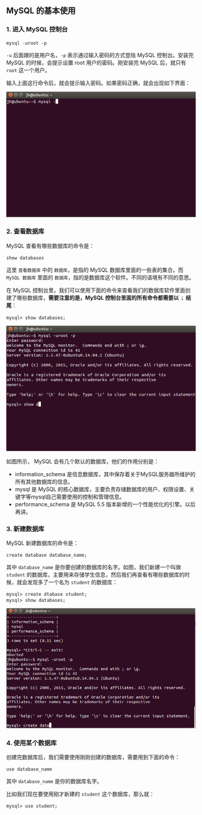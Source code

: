 ## MySQL 的基本使用

### 1. 进入 MySQL 控制台

```
mysql -uroot -p
```

`-u` 后面跟的是用户名，`-p` 表示通过输入密码的方式登陆 MySQL 控制台。安装完 MySQL 的时候，会提示设置 root 用户的密码。刚安装完 MySQL 后，就只有 `root` 这一个用户。

输入上面这行命令后，就会提示输入密码。如果密码正确，就会出现如下界面：

![mysql-1.gif](mysql-1.gif)


### 2. 查看数据库

MySQL 查看有哪些数据库的命令是：

```
show databases
```

这里 `查看数据库` 中的 `数据库`，是指的 MySQL 数据库里面的一些表的集合。而 `MySQL 数据库` 里面的 `数据库`，指的是数据库这个软件。不同的语境有不同的意思。

在 MySQL 控制台里，我们可以使用下面的命令来查看我们的数据库软件里面创建了哪些数据库，**需要注意的是，MySQL 控制台里面的所有命令都需要以 `；` 结尾**：

 `mysql> show databases;`
 
  ![mysql-2.gif](mysql-2.gif)


如图所示， MySQL 会有几个默认的数据库，他们的作用分别是：

+ information_schema 是信息数据库，其中保存着关于MySQL服务器所维护的所有其他数据库的信息。
+ mysql 是 MySQL 的核心数据库，主要负责存储数据库的用户、权限设置、关键字等mysql自己需要使用的控制和管理信息。
+ performance_schema 是 MySQL 5.5 版本新增的一个性能优化的引擎。以后再讲。


### 3. 新建数据库

MySQL 新建数据库的命令是：

```
create database database_name;
```

其中 `database_name` 是你要创建的数据库的名字。如图，我们新建一个叫做 `student` 的数据库，主要用来存储学生信息，然后我们再查看有哪些数据库的时候，就会发现多了一个名为 `student` 的数据库：

```
mysql> create dtabase student;
mysql> show databases;
```

  ![mysql-3.gif](mysql-3.gif)


### 4. 使用某个数据库

创建完数据库后，我们需要使用刚刚创建的数据库，需要用到下面的命令：

```
use database_name
```

其中 `database_name` 是你的数据库名字。

比如我们现在要使用刚才新建的 `student` 这个数据库，那么就：

```
mysql> use student;
```




